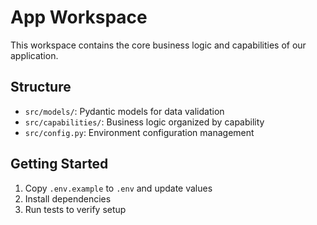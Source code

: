 # App Workspace

This workspace contains the core business logic and capabilities of our application.

## Structure
- `src/models/`: Pydantic models for data validation
- `src/capabilities/`: Business logic organized by capability
- `src/config.py`: Environment configuration management

## Getting Started
1. Copy `.env.example` to `.env` and update values
2. Install dependencies
3. Run tests to verify setup
